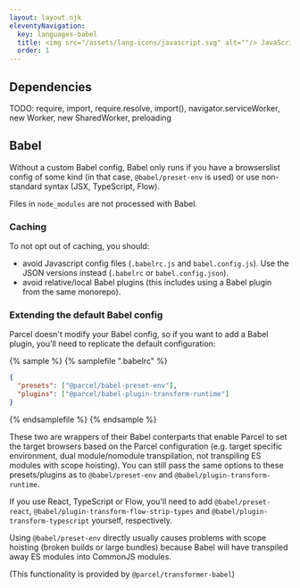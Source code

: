 ```yaml
---
layout: layout.njk
eleventyNavigation:
  key: languages-babel
  title: <img src="/assets/lang-icons/javascript.svg" alt=""/> JavaScript (Babel)
  order: 1
---
```


## Dependencies

TODO: require, import, require.resolve, import(), navigator.serviceWorker, new Worker, new SharedWorker, preloading

## Babel

Without a custom Babel config, Babel only runs if you have a browserslist config of some kind (in that case, `@babel/preset-env` is used) or use non-standard syntax (JSX, TypeScript, Flow).

Files in `node_modules` are not processed with Babel.

### Caching

To not opt out of caching, you should:

- avoid Javascript config files (`.babelrc.js` and `babel.config.js`). Use the JSON versions instead (`.babelrc` or `babel.config.json`).
- avoid relative/local Babel plugins (this includes using a Babel plugin from the same monorepo).

### Extending the default Babel config

Parcel doesn't modify your Babel config, so if you want to add a Babel plugin, you'll need to replicate the default configuration:

{% sample %}
{% samplefile ".babelrc" %}

```json
{
  "presets": ["@parcel/babel-preset-env"],
  "plugins": ["@parcel/babel-plugin-transform-runtime"]
}
```

{% endsamplefile %}
{% endsample %}

These two are wrappers of their Babel conterparts that enable Parcel to set the target browsers based on the Parcel configuration (e.g. target specific environment, dual module/nomodule transpilation, not transpiling ES modules with scope hoisting). You can still pass the same options to these presets/plugins as to `@babel/preset-env` and `@babel/plugin-transform-runtime`.

If you use React, TypeScript or Flow, you'll need to add `@babel/preset-react`, `@babel/plugin-transform-flow-strip-types` and `@babel/plugin-transform-typescript` yourself, respectively.

Using `@babel/preset-env` directly usually causes problems with scope hoisting (broken builds or large bundles) because Babel will have transpiled away ES modules into CommonJS modules.

(This functionality is provided by `@parcel/transformer-babel`)
